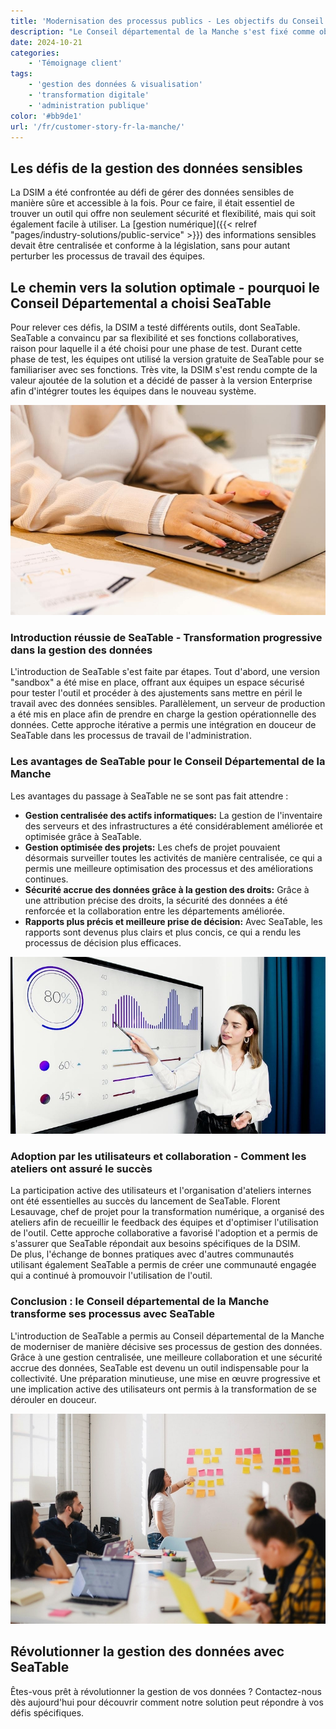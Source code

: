 ```yaml
---
title: 'Modernisation des processus publics - Les objectifs du Conseil départemental de la Manche'
description: "Le Conseil départemental de la Manche s'est fixé comme objectif d'optimiser la gestion et la modernisation des processus de données de sa collectivité. Afin de répondre aux exigences croissantes, la Direction des systèmes d'information et de la modernisation (DSIM) a travaillé à la mise en place de solutions plus efficaces pour la gestion des données. Les feuilles de calcul Excel constituaient jusqu'à présent un outil central, mais les contraintes croissantes en matière de centralisation et de gestion des droits d'accès ont rendu nécessaire une nouvelle solution"
date: 2024-10-21
categories:
    - 'Témoignage client'
tags:
    - 'gestion des données & visualisation'
    - 'transformation digitale'
    - 'administration publique'
color: '#bb9de1'
url: '/fr/customer-story-fr-la-manche/'
---
```


## Les défis de la gestion des données sensibles

La DSIM a été confrontée au défi de gérer des données sensibles de manière sûre et accessible à la fois. Pour ce faire, il était essentiel de trouver un outil qui offre non seulement sécurité et flexibilité, mais qui soit également facile à utiliser. La [gestion numérique]({{< relref "pages/industry-solutions/public-service" >}}) des informations sensibles devait être centralisée et conforme à la législation, sans pour autant perturber les processus de travail des équipes.

## Le chemin vers la solution optimale - pourquoi le Conseil Départemental a choisi SeaTable

Pour relever ces défis, la DSIM a testé différents outils, dont SeaTable. SeaTable a convaincu par sa flexibilité et ses fonctions collaboratives, raison pour laquelle il a été choisi pour une phase de test. Durant cette phase de test, les équipes ont utilisé la version gratuite de SeaTable pour se familiariser avec ses fonctions. Très vite, la DSIM s'est rendu compte de la valeur ajoutée de la solution et a décidé de passer à la version Enterprise afin d'intégrer toutes les équipes dans le nouveau système.

![Modernisation des processus publics grâce à la numérisation](pexels-anthonyshkraba-production-8374293.jpg)

### Introduction réussie de SeaTable - Transformation progressive dans la gestion des données

L'introduction de SeaTable s'est faite par étapes. Tout d'abord, une version "sandbox" a été mise en place, offrant aux équipes un espace sécurisé pour tester l'outil et procéder à des ajustements sans mettre en péril le travail avec des données sensibles. Parallèlement, un serveur de production a été mis en place afin de prendre en charge la gestion opérationnelle des données. Cette approche itérative a permis une intégration en douceur de SeaTable dans les processus de travail de l'administration.

### Les avantages de SeaTable pour le Conseil Départemental de la Manche

Les avantages du passage à SeaTable ne se sont pas fait attendre :

- **Gestion centralisée des actifs informatiques:** La gestion de l'inventaire des serveurs et des infrastructures a été considérablement améliorée et optimisée grâce à SeaTable.
- **Gestion optimisée des projets:** Les chefs de projet pouvaient désormais surveiller toutes les activités de manière centralisée, ce qui a permis une meilleure optimisation des processus et des améliorations continues.
- **Sécurité accrue des données grâce à la gestion des droits:** Grâce à une attribution précise des droits, la sécurité des données a été renforcée et la collaboration entre les départements améliorée.
- **Rapports plus précis et meilleure prise de décision:** Avec SeaTable, les rapports sont devenus plus clairs et plus concis, ce qui a rendu les processus de décision plus efficaces.

![Augmentation des processus de travail grâce aux possibilités d'évaluation](pexels-artempodrez-5716042.jpg)

### Adoption par les utilisateurs et collaboration - Comment les ateliers ont assuré le succès

La participation active des utilisateurs et l'organisation d'ateliers internes ont été essentielles au succès du lancement de SeaTable. Florent Lesauvage, chef de projet pour la transformation numérique, a organisé des ateliers afin de recueillir le feedback des équipes et d'optimiser l'utilisation de l'outil. Cette approche collaborative a favorisé l'adoption et a permis de s'assurer que SeaTable répondait aux besoins spécifiques de la DSIM.  
De plus, l'échange de bonnes pratiques avec d'autres communautés utilisant également SeaTable a permis de créer une communauté engagée qui a continué à promouvoir l'utilisation de l'outil.

### Conclusion : le Conseil départemental de la Manche transforme ses processus avec SeaTable

L'introduction de SeaTable a permis au Conseil départemental de la Manche de moderniser de manière décisive ses processus de gestion des données. Grâce à une gestion centralisée, une meilleure collaboration et une sécurité accrue des données, SeaTable est devenu un outil indispensable pour la collectivité. Une préparation minutieuse, une mise en œuvre progressive et une implication active des utilisateurs ont permis à la transformation de se dérouler en douceur.

![Amélioration de la coopération entre les autorités publiques](jason-goodman-Oalh2MojUuk-unsplash.jpg)

## Révolutionner la gestion des données avec SeaTable

Êtes-vous prêt à révolutionner la gestion de vos données ? Contactez-nous dès aujourd'hui pour découvrir comment notre solution peut répondre à vos défis spécifiques.
